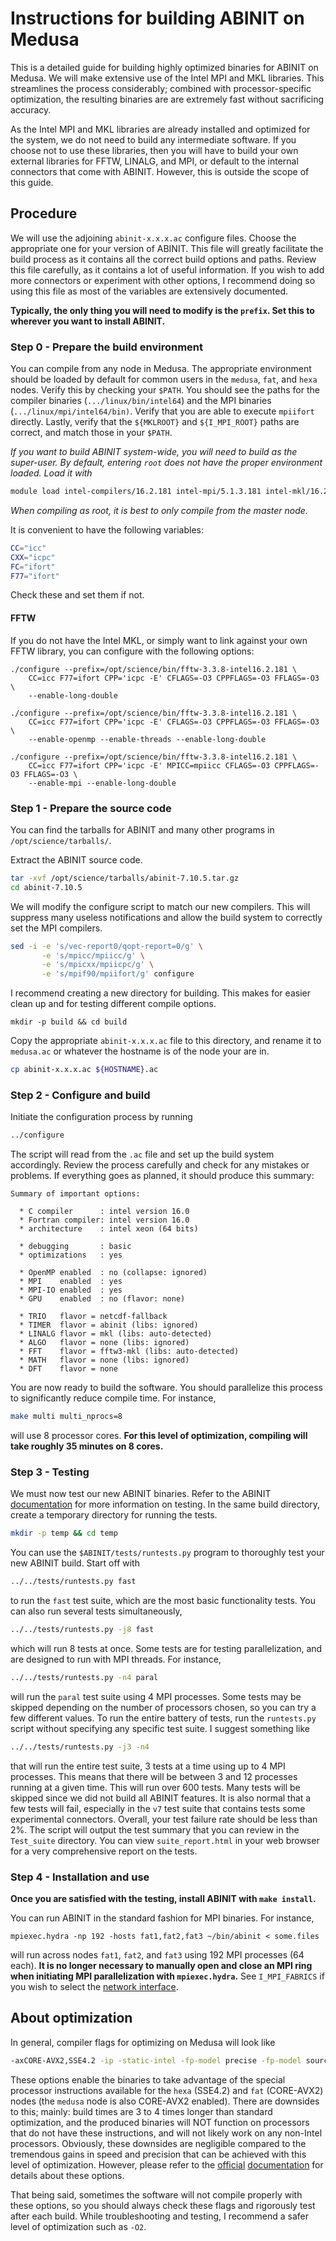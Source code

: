 Instructions for building ABINIT on Medusa
=======================================================

This is a detailed guide for building highly optimized binaries for ABINIT on
Medusa. We will make extensive use of the Intel MPI and MKL libraries. This
streamlines the process considerably; combined with processor-specific
optimization, the resulting binaries are are extremely fast without sacrificing
accuracy.

As the Intel MPI and MKL libraries are already installed and optimized for the
system, we do not need to build any intermediate software. If you choose not to
use these libraries, then you will have to build your own external libraries for
FFTW, LINALG, and MPI, or default to the internal connectors that come with
ABINIT. However, this is outside the scope of this guide.


Procedure
-------------------------------------------------------

We will use the adjoining `abinit-x.x.x.ac` configure files. Choose the
appropriate one for your version of ABINIT. This file will greatly facilitate
the build process as it contains all the correct build options and paths. Review
this file carefully, as it contains a lot of useful information. If you wish to
add more connectors or experiment with other options, I recommend doing so using
this file as most of the variables are extensively documented.

**Typically, the only thing you will need to modify is the `prefix`. Set this to
wherever you want to install ABINIT.**


### Step 0 - Prepare the build environment

You can compile from any node in Medusa. The appropriate environment should be
loaded by default for common users in the `medusa`, `fat`, and `hexa` nodes.
Verify this by checking your `$PATH`. You should see the paths for the compiler
binaries (`.../linux/bin/intel64`) and the MPI binaries
(`.../linux/mpi/intel64/bin)`. Verify that you are able to execute `mpiifort`
directly. Lastly, verify that the `${MKLROOT}` and `${I_MPI_ROOT}` paths are
correct, and match those in your `$PATH`.

*If you want to build ABINIT system-wide, you will need to build as the
super-user. By default, entering `root` does not have the proper environment
loaded. Load it with*

```sh
module load intel-compilers/16.2.181 intel-mpi/5.1.3.181 intel-mkl/16.2.181
```

*When compiling as root, it is best to only compile from the master node.*

It is convenient to have the following variables:

```sh
CC="icc"
CXX="icpc"
FC="ifort"
F77="ifort"
```

Check these and set them if not.

#### FFTW

If you do not have the Intel MKL, or simply want to link against your own FFTW library, you can configure with the following options:

```
./configure --prefix=/opt/science/bin/fftw-3.3.8-intel16.2.181 \
    CC=icc F77=ifort CPP='icpc -E' CFLAGS=-O3 CPPFLAGS=-O3 FFLAGS=-O3 \
    --enable-long-double
```

```
./configure --prefix=/opt/science/bin/fftw-3.3.8-intel16.2.181 \
    CC=icc F77=ifort CPP='icpc -E' CFLAGS=-O3 CPPFLAGS=-O3 FFLAGS=-O3 \
    --enable-openmp --enable-threads --enable-long-double
```

```
./configure --prefix=/opt/science/bin/fftw-3.3.8-intel16.2.181 \
    CC=icc F77=ifort CPP='icpc -E' MPICC=mpiicc CFLAGS=-O3 CPPFLAGS=-O3 FFLAGS=-O3 \
    --enable-mpi --enable-long-double
```

### Step 1 - Prepare the source code

You can find the tarballs for ABINIT and many other programs in
`/opt/science/tarballs/`.

Extract the ABINIT source code.

```sh
tar -xvf /opt/science/tarballs/abinit-7.10.5.tar.gz
cd abinit-7.10.5
```

We will modify the configure script to match our new compilers. This will
suppress many useless notifications and allow the build system to correctly set
the MPI compilers.

```sh
sed -i -e 's/vec-report0/qopt-report=0/g' \
       -e 's/mpicc/mpiicc/g' \
       -e 's/mpicxx/mpiicpc/g' \
       -e 's/mpif90/mpiifort/g' configure
```

I recommend creating a new directory for building. This makes for easier clean
up and for testing different compile options.

```
mkdir -p build && cd build
```

Copy the appropriate `abinit-x.x.x.ac` file to this directory, and rename it to
`medusa.ac` or whatever the hostname is of the node your are in.

```sh
cp abinit-x.x.x.ac ${HOSTNAME}.ac
```


### Step 2 - Configure and build

Initiate the configuration process by running

```sh
../configure
```

The script will read from the `.ac` file and set up the build system
accordingly. Review the process carefully and check for any mistakes or
problems. If everything goes as planned, it should produce this summary:

```
Summary of important options:

  * C compiler      : intel version 16.0
  * Fortran compiler: intel version 16.0
  * architecture    : intel xeon (64 bits)

  * debugging       : basic
  * optimizations   : yes

  * OpenMP enabled  : no (collapse: ignored)
  * MPI    enabled  : yes
  * MPI-IO enabled  : yes
  * GPU    enabled  : no (flavor: none)

  * TRIO   flavor = netcdf-fallback
  * TIMER  flavor = abinit (libs: ignored)
  * LINALG flavor = mkl (libs: auto-detected)
  * ALGO   flavor = none (libs: ignored)
  * FFT    flavor = fftw3-mkl (libs: auto-detected)
  * MATH   flavor = none (libs: ignored)
  * DFT    flavor = none
```

You are now ready to build the software. You should parallelize this process to
significantly reduce compile time. For instance,

```sh
make multi multi_nprocs=8
```

will use 8 processor cores. **For this level of optimization, compiling will
take roughly 35 minutes on 8 cores.**


### Step 3 - Testing

We must now test our new ABINIT binaries. Refer to the ABINIT
[documentation](http://www.abinit.org/doc/helpfiles/for-v8.0/install_notes/install.html#make_tests)
for more information on testing. In the same build directory, create a
temporary directory for running the tests.

```sh
mkdir -p temp && cd temp
```

You can use the `$ABINIT/tests/runtests.py` program to thoroughly test your new
ABINIT build. Start off with

```sh
../../tests/runtests.py fast
```

to run the `fast` test suite, which are the most basic functionality tests. You
can also run several tests simultaneously,

```sh
../../tests/runtests.py -j8 fast
```

which will run 8 tests at once. Some tests are for testing parallelization, and
are designed to run with MPI threads. For instance,

```sh
../../tests/runtests.py -n4 paral
```

will run the `paral` test suite using 4 MPI processes. Some tests may be skipped
depending on the number of processors chosen, so you can try a few different
values. To run the entire battery of tests, run the `runtests.py` script without
specifying any specific test suite. I suggest something like

```sh
../../tests/runtests.py -j3 -n4
```

that will run the entire test suite, 3 tests at a time using up to 4 MPI
processes. This means that there will be between 3 and 12 processes running at a
given time. This will run over 600 tests. Many tests will be skipped since we
did not build all ABINIT features. It is also normal that a few tests will fail,
especially in the `v7` test suite that contains tests some experimental
connectors. Overall, your test failure rate should be less than 2%. The script
will output the test summary that you can review in the `Test_suite` directory.
You can view `suite_report.html` in your web browser for a very comprehensive
report on the tests.


### Step 4 - Installation and use

**Once you are satisfied with the testing, install ABINIT with `make install`.**

You can run ABINIT in the standard fashion for MPI binaries. For instance,

```
mpiexec.hydra -np 192 -hosts fat1,fat2,fat3 ~/bin/abinit < some.files
```

will run across nodes `fat1`, `fat2`, and `fat3` using 192 MPI processes (64
each). **It is no longer necessary to manually open and close an MPI ring when
initiating MPI parallelization with `mpiexec.hydra`.** See `I_MPI_FABRICS` if
you wish to select the
[network interface](https://software.intel.com/en-us/node/535584).

About optimization
-------------------------------------------------------

In general, compiler flags for optimizing on Medusa will look like

```sh
-axCORE-AVX2,SSE4.2 -ip -static-intel -fp-model precise -fp-model source -fma
```

These options enable the binaries to take advantage of the special processor
instructions available for the `hexa` (SSE4.2) and `fat` (CORE-AVX2) nodes (the
`medusa` node is also CORE-AVX2 enabled). There are downsides to this; mainly:
build times are 3 to 4 times longer than standard optimization, and the produced
binaries will NOT function on processors that do not have these instructions,
and will not likely work on any non-Intel processors. Obviously, these downsides
are negligible compared to the tremendous gains in speed and precision that can
be achieved with this level of optimization. However, please refer to the
[official](https://software.intel.com/en-us/articles/performance-tools-for-software-developers-intel-compiler-options-for-sse-generation-and-processor-specific-optimizations)
[documentation](https://software.intel.com/en-us/articles/performance-tools-for-software-developers-sse-generation-and-processor-specific-optimizations-continue)
for details about these options.

That being said, sometimes the software will not compile properly with these
options, so you should always check these flags and rigorously test after each
build. While troubleshooting and testing, I recommend a safer level of
optimization such as `-O2`.
